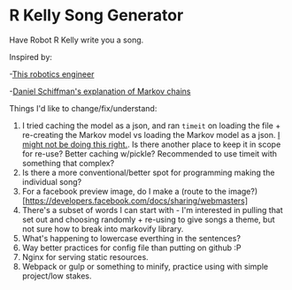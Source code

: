 # R Kelly Song Generator

Have Robot R Kelly write you a song. 

Inspired by:

-[This robotics engineer](https://www.youtube.com/watch?v=20EfiLHG9aY)

-[Daniel Schiffman's explanation of Markov chains](https://www.youtube.com/watch?v=eGFJ8vugIWA)

Things I'd like to change/fix/understand:


1. I tried caching the model as a json, and ran `timeit` on loading the file + re-creating the Markov model vs loading the Markov model as a json. [I might not be doing this right.](https://github.com/hanhanhan/robot_rkelly/blob/master/timeit_test.py). Is there another place to keep it in scope for re-use? Better caching w/pickle? Recommended to use timeit with something that complex?
1. Is there a more conventional/better spot for programming making the individual song?
2. For a facebook preview image, do I make a (route to the image?)[https://developers.facebook.com/docs/sharing/webmasters]
3. There's a subset of words I can start with - I'm interested in pulling that set out and choosing randomly + re-using to give songs a theme, but not sure how to break into markovify library.
4. What's happening to lowercase everthing in the sentences?
5. Way better practices for config file than putting on github :P
6. Nginx for serving static resources.
7. Webpack or gulp or something to minify, practice using with simple project/low stakes.


